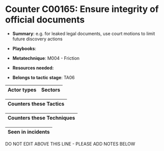 # Counter C00165: Ensure integrity of official documents

* **Summary**: e.g. for leaked legal documents, use court motions to limit future discovery actions

* **Playbooks**: 

* **Metatechnique**: M004 - Friction

* **Resources needed:** 

* **Belongs to tactic stage**: TA06


| Actor types | Sectors |
| ----------- | ------- |



| Counters these Tactics |
| ---------------------- |



| Counters these Techniques |
| ------------------------- |



| Seen in incidents |
| ----------------- |


DO NOT EDIT ABOVE THIS LINE - PLEASE ADD NOTES BELOW